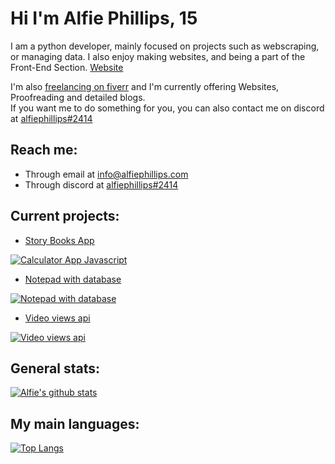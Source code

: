 # Hi I'm Alfie Phillips, 15

I am a python developer, mainly focused on
projects such as webscraping, or managing data.
I also enjoy making websites, and being a part
of the Front-End Section. [Website](https://www.alfiephillips.com)

I'm also [freelancing on fiverr](https://www.fiverr.com/alfiephillips?up_rollout=true) and I'm currently offering Websites, Proofreading and detailed blogs.  
If you want me to do something for you, you can also contact me on discord at 
[alfiephillips#2414](https://discord.com/users/469240068591190020)


## Reach me:
- Through email at [info@alfiephillips.com](mailto://info@alfiephillips.com)
- Through discord at [alfiephillips#2414](https://discord.com/users/469240068591190020)

## Current projects:

  - [Story Books App](https://github.com/AlfiePhillips/expressjs)
  
  [![Calculator App Javascript](https://github-readme-stats.vercel.app/api/pin/?username=AlfiePhillips&repo=expressjs&theme=react)](https://github.com/AlfiePhillips/expressjs)

  - [Notepad with database](https://github.com/AlfiePhillips/notepad)
  
  [![Notepad with database](https://github-readme-stats.vercel.app/api/pin/?username=AlfiePhillips&repo=notepad&theme=react)](https://github.com/AlfiePhillips/notepad)

  - [Video views api](https://github.com/AlfiePhillips/video-views-db)
  
  [![Video views api](https://github-readme-stats.vercel.app/api/pin/?username=AlfiePhillips&repo=video-views-db&theme=react)](https://github.com/AlfiePhillips/video-views-db)

## General stats:
[![Alfie's github stats](https://github-readme-stats.vercel.app/api?username=AlfiePhillips&show_icons=true&count_private=true&include_all_commits=true&theme=react)](https://github.com/AlfiePhillips?tab=repositories)

## My main languages:
[![Top Langs](https://github-readme-stats.vercel.app/api/top-langs/?username=AlfiePhillips&layout=compact&langs_count=3&theme=react)](https://github.com/AlfiePhillips?tab=repositories)
